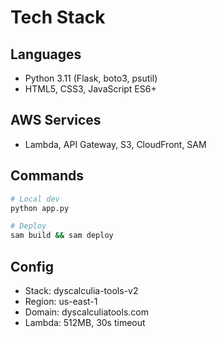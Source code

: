 # Tech Stack

## Languages
- Python 3.11 (Flask, boto3, psutil)
- HTML5, CSS3, JavaScript ES6+

## AWS Services
- Lambda, API Gateway, S3, CloudFront, SAM

## Commands
```bash
# Local dev
python app.py

# Deploy
sam build && sam deploy
```

## Config
- Stack: dyscalculia-tools-v2
- Region: us-east-1
- Domain: dyscalculiatools.com
- Lambda: 512MB, 30s timeout
